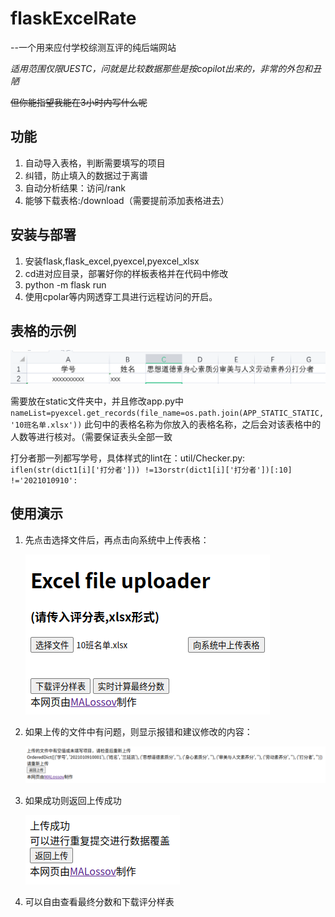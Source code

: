 # flaskExcelRate

--一个用来应付学校综测互评的纯后端网站 

*适用范围仅限UESTC，问就是比较数据那些是按copilot出来的，非常的外包和丑陋* 

~~但你能指望我能在3小时内写什么呢~~

## 功能

1. 自动导入表格，判断需要填写的项目
2. 纠错，防止填入的数据过于离谱
3. 自动分析结果：访问/rank
4. 能够下载表格:/download（需要提前添加表格进去）

## 安装与部署

1. 安装flask,flask_excel,pyexcel,pyexcel_xlsx
2. cd进对应目录，部署好你的样板表格并在代码中修改
3. python -m flask run
4. 使用cpolar等内网透穿工具进行远程访问的开启。

## 表格的示例

![1663406548371](image/README/1663406548371.png)

需要放在static文件夹中，并且修改app.py中 `nameList=pyexcel.get_records(file_name=os.path.join(APP_STATIC_STATIC, '10班名单.xlsx'))` 此句中的表格名称为你放入的表格名称，之后会对该表格中的人数等进行核对。（需要保证表头全部一致

打分者那一列都写学号，具体样式的lint在：util/Checker.py: `iflen(str(dict1[i]['打分者'])) !=13orstr(dict1[i]['打分者'])[:10] !='2021010910':`

## 使用演示

1. 先点击选择文件后，再点击向系统中上传表格：

   ![1663414201776](image/README/1663414201776.png)
2. 如果上传的文件中有问题，则显示报错和建议修改的内容：

   ![1663414246520](image/README/1663414246520.png)
3. 如果成功则返回上传成功

   ![1663415298605](image/README/1663415298605.png)
4. 可以自由查看最终分数和下载评分样表
